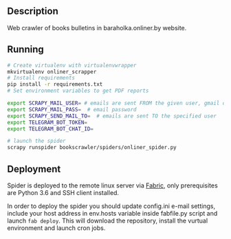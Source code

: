Description
-----------

Web crawler of books bulletins in baraholka.onliner.by website.

Running
-------
```bash
# Create virtualenv with virtualenvwrapper
mkvirtualenv onliner_scrapper
# Install requirements
pip install -r requirements.txt
# Set environment variables to get PDF reports

export SCRAPY_MAIL_USER= # emails are sent FROM the given user, gmail only supported for now
export SCRAPY_MAIL_PASS=  # email password
export SCRAPY_SEND_MAIL_TO=  # emails are sent TO the specified user
export TELEGRAM_BOT_TOKEN=
export TELEGRAM_BOT_CHAT_ID=

# launch the spider
scrapy runspider bookscrawler/spiders/onliner_spider.py
```

Deployment
----------
Spider is deployed to the remote linux server via [Fabric](http://www.fabfile.org/), only prerequisites are Python 3.6 and SSH client installed.

In order to deploy the spider you should update config.ini e-mail settings, include your host address in env.hosts variable inside fabfile.py script and launch ```fab deploy```. This will download the repository, install the vurtual environment and launch cron jobs.